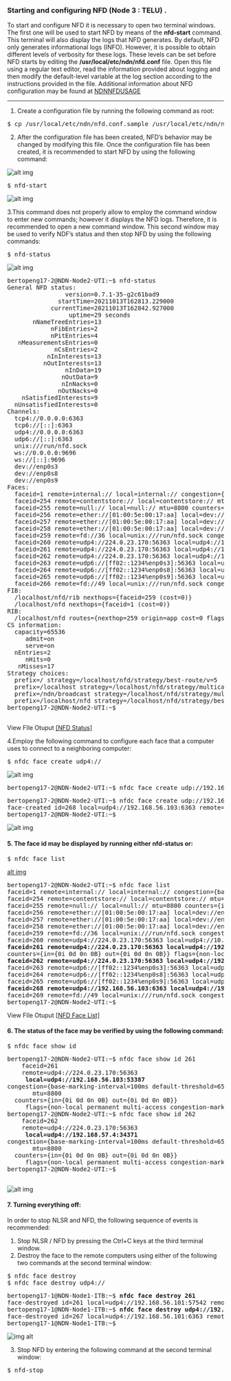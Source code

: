 ### Starting and configuring NFD (Node 3 : TELU) .
To start and configure NFD it is necessary to open two terminal windows. The first one will be used to start NFD by means of the <b>nfd-start</b> command. This terminal will also display the logs that NFD generates. By default, NFD only generates informational logs (INFO). However, it is possible to obtain different levels of verbosity for these logs. These levels can be set before NFD starts by editing the <b>/usr/local/etc/ndn/nfd.conf</b> file. Open this file using a regular text editor, read the information provided about logging and then modify the default-level variable at the log section according to the instructions provided in the file. Additional information about NFD configuration may be found at [NDNNFDUSAGE](https://named-data.net/doc/NLSR/current/beginners-guide.html#ndnnfdusage)
***

1. Create a configuration file by running the following command as root:
<pre>
$ cp /usr/local/etc/ndn/nfd.conf.sample /usr/local/etc/ndn/nfd.conf
</pre>


2. After the configuration file has been created, NFD’s behavior may be changed by modifying this file. Once the configuration file has been created, it is recommended to start NFD by using the following command:

![alt img](https://github.com/syaifulahdan/Mini-NDN-Work/blob/main/Assignment%202:NDNrg-Topology/NDNrg-Image-Node2/NFD-Image-Node2/NFD-Openterminal-node2.png)


<pre>
$ nfd-start
</pre>

![alt img](https://github.com/syaifulahdan/Mini-NDN-Work/blob/main/Assignment%202:NDNrg-Topology/NDNrg-Image-Node3/NFD-Image-Node3/NFD-Openterminal-node3.png)

3.This command does not properly allow to employ the command window to enter new commands; however it displays the NFD logs. Therefore, it is recommended to open a new command window. This second window may be used to verify NDF’s status and then stop NFD by using the following commands:

<pre>
$ nfd-status
</pre>

![alt img](https://github.com/syaifulahdan/Mini-NDN-Work/blob/main/Assignment%202:NDNrg-Topology/NDNrg-Image-Node2/NFD-Image-Node2/NFD-Status-node2.png)

<pre>
bertopeng17-2@NDN-Node2-UTI:~$ nfd-status
General NFD status:
                version=0.7.1-35-g2c61bad9
              startTime=20211013T162813.229000
            currentTime=20211013T162842.927000
                 uptime=29 seconds
       nNameTreeEntries=13
            nFibEntries=2
            nPitEntries=4
   nMeasurementsEntries=0
             nCsEntries=2
           nInInterests=13
          nOutInterests=13
                nInData=19
               nOutData=9
               nInNacks=0
              nOutNacks=0
    nSatisfiedInterests=9
  nUnsatisfiedInterests=0
Channels:
  tcp4://0.0.0.0:6363
  tcp6://[::]:6363
  udp4://0.0.0.0:6363
  udp6://[::]:6363
  unix:///run/nfd.sock
  ws://0.0.0.0:9696
  ws://[::]:9696
  dev://enp0s3
  dev://enp0s8
  dev://enp0s9
Faces:
  faceid=1 remote=internal:// local=internal:// congestion={base-marking-interval=100ms default-threshold=65536B} mtu=8800 counters={in={0i 19d 0n 5531B} out={13i 0d 0n 1103B}} flags={local permanent point-to-point local-fields}
  faceid=254 remote=contentstore:// local=contentstore:// mtu=8800 counters={in={0i 0d 0n 0B} out={0i 0d 0n 0B}} flags={local permanent point-to-point}
  faceid=255 remote=null:// local=null:// mtu=8800 counters={in={0i 0d 0n 0B} out={0i 0d 0n 0B}} flags={local permanent point-to-point}
  faceid=256 remote=ether://[01:00:5e:00:17:aa] local=dev://enp0s3 congestion={base-marking-interval=100ms default-threshold=65536B} mtu=1500 counters={in={0i 0d 0n 0B} out={0i 0d 0n 0B}} flags={non-local permanent multi-access}
  faceid=257 remote=ether://[01:00:5e:00:17:aa] local=dev://enp0s8 congestion={base-marking-interval=100ms default-threshold=65536B} mtu=1500 counters={in={0i 0d 0n 0B} out={0i 0d 0n 0B}} flags={non-local permanent multi-access}
  faceid=258 remote=ether://[01:00:5e:00:17:aa] local=dev://enp0s9 congestion={base-marking-interval=100ms default-threshold=65536B} mtu=1500 counters={in={0i 0d 0n 0B} out={0i 0d 0n 0B}} flags={non-local permanent multi-access}
  faceid=259 remote=fd://36 local=unix:///run/nfd.sock congestion={base-marking-interval=100ms default-threshold=65536B} mtu=8800 counters={in={10i 0d 0n 836B} out={0i 9d 0n 2766B}} flags={local on-demand point-to-point local-fields congestion-marking}
  faceid=260 remote=udp4://224.0.23.170:56363 local=udp4://10.0.2.15:33471 congestion={base-marking-interval=100ms default-threshold=65536B} mtu=8800 counters={in={0i 0d 0n 0B} out={0i 0d 0n 0B}} flags={non-local permanent multi-access congestion-marking}
  faceid=261 remote=udp4://224.0.23.170:56363 local=udp4://192.168.56.103:53387 congestion={base-marking-interval=100ms default-threshold=65536B} mtu=8800 counters={in={0i 0d 0n 0B} out={0i 0d 0n 0B}} flags={non-local permanent multi-access congestion-marking}
  faceid=262 remote=udp4://224.0.23.170:56363 local=udp4://192.168.57.4:34371 congestion={base-marking-interval=100ms default-threshold=65536B} mtu=8800 counters={in={0i 0d 0n 0B} out={0i 0d 0n 0B}} flags={non-local permanent multi-access congestion-marking}
  faceid=263 remote=udp6://[ff02::1234%enp0s3]:56363 local=udp6://[fe80::b71f:eb9e:f52:20d%enp0s3]:39331 congestion={base-marking-interval=100ms default-threshold=65536B} mtu=8800 counters={in={0i 0d 0n 0B} out={0i 0d 0n 0B}} flags={non-local permanent multi-access congestion-marking}
  faceid=264 remote=udp6://[ff02::1234%enp0s8]:56363 local=udp6://[fe80::949f:a27b:9803:9cb4%enp0s8]:38962 congestion={base-marking-interval=100ms default-threshold=65536B} mtu=8800 counters={in={0i 0d 0n 0B} out={0i 0d 0n 0B}} flags={non-local permanent multi-access congestion-marking}
  faceid=265 remote=udp6://[ff02::1234%enp0s9]:56363 local=udp6://[fe80::1045:8aa:6596:27a6%enp0s9]:56373 congestion={base-marking-interval=100ms default-threshold=65536B} mtu=8800 counters={in={0i 0d 0n 0B} out={0i 0d 0n 0B}} flags={non-local permanent multi-access congestion-marking}
  faceid=266 remote=fd://49 local=unix:///run/nfd.sock congestion={base-marking-interval=100ms default-threshold=65536B} mtu=8800 counters={in={3i 0d 0n 137B} out={0i 0d 0n 0B}} flags={local on-demand point-to-point congestion-marking}
FIB:
  /localhost/nfd/rib nexthops={faceid=259 (cost=0)}
  /localhost/nfd nexthops={faceid=1 (cost=0)}
RIB:
  /localhost/nfd routes={nexthop=259 origin=app cost=0 flags=child-inherit expires=never}
CS information:
  capacity=65536
     admit=on
     serve=on
  nEntries=2
     nHits=0
   nMisses=17
Strategy choices:
  prefix=/ strategy=/localhost/nfd/strategy/best-route/v=5
  prefix=/localhost strategy=/localhost/nfd/strategy/multicast/v=4
  prefix=/ndn/broadcast strategy=/localhost/nfd/strategy/multicast/v=4
  prefix=/localhost/nfd strategy=/localhost/nfd/strategy/best-route/v=5
bertopeng17-2@NDN-Node2-UTI:~$ 

</pre>

View FIle Otuput [[NFD Status]](https://github.com/syaifulahdan/Mini-NDN-Work/blob/main/Assignment%202:NDNrg-Topology/NDNrg-Image-Node2/nfd-status-node2.txt)

4.Employ the following command to configure each face that a computer uses to connect to a neighboring computer:
<pre>
$ nfdc face create udp4://<remote-ip-address>
</pre>

![alt img](https://github.com/syaifulahdan/Mini-NDN-Work/blob/main/Assignment%202:NDNrg-Topology/NDNrg-Image-Node2/NFD-Image-Node2/NetworkUTI.png)
<pre>
bertopeng17-2@NDN-Node2-UTI:~$ nfdc face create udp://192.168.56.103
</pre>

<pre>
bertopeng17-2@NDN-Node2-UTI:~$ nfdc face create udp://192.168.56.103
face-created id=268 local=udp4://192.168.56.103:6363 remote=udp4://192.168.56.103:6363 persistency=persistent reliability=off congestion-marking=on congestion-marking-interval=100ms default-congestion-threshold=65536B mtu=8800
bertopeng17-2@NDN-Node2-UTI:~$ 
</pre>

![alt img](https://github.com/syaifulahdan/Mini-NDN-Work/blob/main/Assignment%202:NDNrg-Topology/NDNrg-Image-Node2/NFD-Image-Node2/ndn-face-create-node2.png)

#### 5. The face id may be displayed by running either nfd-status or:
<pre>
$ nfdc face list
</pre>
[alt img](https://github.com/syaifulahdan/Mini-NDN-Work/blob/main/Assignment%202:NDNrg-Topology/NDNrg-Image-Node2/NFD-Image-Node2/NFD-nfdc-facelist-node2.png)

<pre>
bertopeng17-2@NDN-Node2-UTI:~$ nfdc face list
faceid=1 remote=internal:// local=internal:// congestion={base-marking-interval=100ms default-threshold=65536B} mtu=8800 counters={in={0i 31d 0n 10495B} out={25i 0d 0n 1877B}} flags={local permanent point-to-point local-fields}
faceid=254 remote=contentstore:// local=contentstore:// mtu=8800 counters={in={0i 0d 0n 0B} out={0i 0d 0n 0B}} flags={local permanent point-to-point}
faceid=255 remote=null:// local=null:// mtu=8800 counters={in={0i 0d 0n 0B} out={0i 0d 0n 0B}} flags={local permanent point-to-point}
faceid=256 remote=ether://[01:00:5e:00:17:aa] local=dev://enp0s3 congestion={base-marking-interval=100ms default-threshold=65536B} mtu=1500 counters={in={0i 0d 0n 0B} out={0i 0d 0n 0B}} flags={non-local permanent multi-access}
faceid=257 remote=ether://[01:00:5e:00:17:aa] local=dev://enp0s8 congestion={base-marking-interval=100ms default-threshold=65536B} mtu=1500 counters={in={0i 0d 0n 0B} out={0i 0d 0n 0B}} flags={non-local permanent multi-access}
faceid=258 remote=ether://[01:00:5e:00:17:aa] local=dev://enp0s9 congestion={base-marking-interval=100ms default-threshold=65536B} mtu=1500 counters={in={0i 0d 0n 0B} out={0i 0d 0n 0B}} flags={non-local permanent multi-access}
faceid=259 remote=fd://36 local=unix:///run/nfd.sock congestion={base-marking-interval=100ms default-threshold=65536B} mtu=8800 counters={in={17i 1d 0n 1413B} out={1i 14d 0n 4054B}} flags={local on-demand point-to-point local-fields congestion-marking}
faceid=260 remote=udp4://224.0.23.170:56363 local=udp4://10.0.2.15:33471 congestion={base-marking-interval=100ms default-threshold=65536B} mtu=8800 counters={in={0i 0d 0n 0B} out={0i 0d 0n 0B}} flags={non-local permanent multi-access congestion-marking}
<b>faceid=261 remote=udp4://224.0.23.170:56363 local=udp4://192.168.56.103:53387 congestion={base-marking-interval=100ms default-threshold=65536B} mtu=8800</b>
counters={in={0i 0d 0n 0B} out={0i 0d 0n 0B}} flags={non-local permanent multi-access congestion-marking}
<b>faceid=262 remote=udp4://224.0.23.170:56363 local=udp4://192.168.57.4:34371 congestion={base-marking-interval=100ms default-threshold=65536B} mtu=8800</b> counters={in={0i 0d 0n 0B} out={0i 0d 0n 0B}} flags={non-local permanent multi-access congestion-marking}
faceid=263 remote=udp6://[ff02::1234%enp0s3]:56363 local=udp6://[fe80::b71f:eb9e:f52:20d%enp0s3]:39331 congestion={base-marking-interval=100ms default-threshold=65536B} mtu=8800 counters={in={0i 0d 0n 0B} out={0i 0d 0n 0B}} flags={non-local permanent multi-access congestion-marking}
faceid=264 remote=udp6://[ff02::1234%enp0s8]:56363 local=udp6://[fe80::949f:a27b:9803:9cb4%enp0s8]:38962 congestion={base-marking-interval=100ms default-threshold=65536B} mtu=8800 counters={in={0i 0d 0n 0B} out={0i 0d 0n 0B}} flags={non-local permanent multi-access congestion-marking}
faceid=265 remote=udp6://[ff02::1234%enp0s9]:56363 local=udp6://[fe80::1045:8aa:6596:27a6%enp0s9]:56373 congestion={base-marking-interval=100ms default-threshold=65536B} mtu=8800 counters={in={0i 0d 0n 0B} out={0i 0d 0n 0B}} flags={non-local permanent multi-access congestion-marking}
<b>faceid=268 remote=udp4://192.168.56.103:6363 local=udp4://192.168.56.103:6363 congestion={base-marking-interval=100ms default-threshold=65536B} mtu=8800</b> counters={in={0i 0d 0n 0B} out={0i 0d 0n 0B}} flags={non-local persistent point-to-point congestion-marking}
faceid=269 remote=fd://49 local=unix:///run/nfd.sock congestion={base-marking-interval=100ms default-threshold=65536B} mtu=8800 counters={in={1i 0d 0n 43B} out={0i 0d 0n 0B}} flags={local on-demand point-to-point congestion-marking}
bertopeng17-2@NDN-Node2-UTI:~$ 
</pre>
View FIle Otuput [[NFD Face List]](https://github.com/syaifulahdan/Mini-NDN-Work/blob/main/Assignment%202:NDNrg-Topology/NDNrg-Image-Node2/nfdc-facelist-node2.txt)

#### 6. The status of the face may be verified by using the following command:
<pre>
$ nfdc face show id <face-id>
</pre>

<pre>
bertopeng17-2@NDN-Node2-UTI:~$ nfdc face show id 261
    faceid=261
    remote=udp4://224.0.23.170:56363
     <b>local=udp4://192.168.56.103:53387</b>
congestion={base-marking-interval=100ms default-threshold=65536B}
       mtu=8800
  counters={in={0i 0d 0n 0B} out={0i 0d 0n 0B}}
     flags={non-local permanent multi-access congestion-marking}
bertopeng17-2@NDN-Node2-UTI:~$ nfdc face show id 262
    faceid=262
    remote=udp4://224.0.23.170:56363
     <b>local=udp4://192.168.57.4:34371</b>
congestion={base-marking-interval=100ms default-threshold=65536B}
       mtu=8800
  counters={in={0i 0d 0n 0B} out={0i 0d 0n 0B}}
     flags={non-local permanent multi-access congestion-marking}
bertopeng17-2@NDN-Node2-UTI:~$ 

</pre>

![alt img](https://github.com/syaifulahdan/Mini-NDN-Work/blob/main/Assignment%202:NDNrg-Topology/NDNrg-Image-Node2/NFD-Image-Node2/nfdc-faceshowid-node2.png)

#### 7. Turning everything off:
In order to stop NLSR and NFD, the following sequence of events is recommended:
1. Stop NLSR / NFD by pressing the Ctrl+C keys at the third terminal window.
2. Destroy the face to the remote computers using either of the following two commands at the second terminal window:

<pre>
$ nfdc face destroy <face-id>
$ nfdc face destroy udp4://<remote-ip-address>
</pre>


<pre>
bertopeng17-1@NDN-Node1-ITB:~$ <b>nfdc face destroy 261</b>
face-destroyed id=261 local=udp4://192.168.56.101:57542 remote=udp4://224.0.23.170:56363 persistency=permanent reliability=off congestion-marking=off
bertopeng17-1@NDN-Node1-ITB:~$ <b>nfdc face destroy udp4://192.168.56.101</b>
face-destroyed id=267 local=udp4://192.168.56.101:6363 remote=udp4://192.168.56.101:6363 persistency=persistent reliability=off congestion-marking=off
bertopeng17-1@NDN-Node1-ITB:~$ 
</pre>

![img alt](https://github.com/syaifulahdan/Mini-NDN-Work/blob/main/Assignment%202:NDNrg-Topology/NDNrg-Image-Node1/NFD-Image-Node1/NFD-facedestroy-node1.png)

3. Stop NFD by entering the following command at the second terminal window:
<pre>
$ nfd-stop
</pre>

